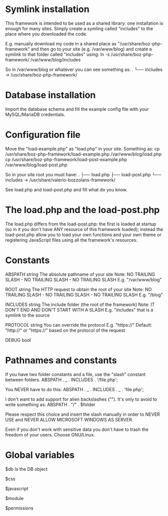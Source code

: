 Symlink installation
====================
This framework is intended to be used as a shared library: one installation is enough for many sites.
Simply create a symling called "includes" to the place where you downloaded the code.

E.g. manually download my code in a shared place as "/usr/share/boz-php-framework" and then
go to your site (e.g. /var/www/blog) and create a symlink to that folder called "includes" using:
   ln -s /usr/share/boz-php-framework/ /var/www/blog/includes

So in /var/www/blog or whatever you can see something as:
.
└── includes -> /usr/share/boz-php-framework/

Database installation
=====================
Import the database schema and fill the example config file with your MySQL/MariaDB credentials.

Configuration file
==================
Move the "load-example.php" as "load.php" in your site.
Something as:
  cp /usr/share/boz-php-framework/load-example.php /var/www/blog/load.php
  cp /usr/share/boz-php-framework/load-post-example.php /var/www/blog/load-post.php

So in your site root you must have:
.
├── load.php
├── load-post.php
└── includes -> /usr/share/valerio-bozzolans-framework/

See load.php and load-post.php and fill what do you know.

The load.php and the load-post.php
==================================
The load.php differs from the load-post.php: the first is loaded at startup (so in it you don't have ANY resource of this framework loaded); instead the load-post.php allow you to load your own functions and your own theme or registering JavaScript files using all the framework's resources.

Constants
=========
ABSPATH
 string
 The absolute pathname of your site
 Note: NO TRAILING SLASH - NO TRAILING SLASH - NO TRAILING SLASH
 E.g. "/var/www/blog"

ROOT
 string
 The HTTP request to obtain the root of your site
 Note: NO TRAILING SLASH - NO TRAILING SLASH - NO TRAILING SLASH
 E.g. "/blog"

INCLUDES
 string
 The include folder (the root of the framework)
 Note: IT DON'T END AND DON'T START WITH A SLASH
 E.g. "includes" that is a symlink to the source

PROTOCOL
 string
 You can override the protocol
 E.g. "https://"
 Default: "http://" or "https://" based on the protocol of the request

DEBUG
 bool

Pathnames and constants
=======================
If you have two folder constants and a file, use the "slash" constant between folders.
	ABSPATH . _ . INCLUDES . '/file.php';

You NEVER have to do this:
	ABSPATH . _ . INCLUDES . _ . 'file.php';

I don't want to add support for alien backslashes ("\").
It's only to avoid to write something as: ABSPATH . "/" . $folder

Please respect this choice and insert the slash manually in order to
NEVER USE and NEVER ALLOW MICROSOFT WINDOWS AS SERVER.

Even if you don't work with sensitive data you don't have to trash the freedom
of your users. Choose GNU/Linux.

Global variables
================
$db
 Is the DB object

$css

$javascript

$module

$permissions
